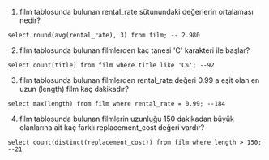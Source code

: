 1. film tablosunda bulunan rental_rate sütunundaki değerlerin ortalaması nedir?

```
select round(avg(rental_rate), 3) from film; -- 2.980
```

2. film tablosunda bulunan filmlerden kaç tanesi 'C' karakteri ile başlar?

```
select count(title) from film where title like 'C%'; --92
```

3. film tablosunda bulunan filmlerden rental_rate değeri 0.99 a eşit olan en uzun (length) film kaç dakikadır?

```
select max(length) from film where rental_rate = 0.99; --184
```

4. film tablosunda bulunan filmlerin uzunluğu 150 dakikadan büyük olanlarına ait kaç farklı replacement_cost değeri vardır?

```
select count(distinct(replacement_cost)) from film where length > 150; --21
```
